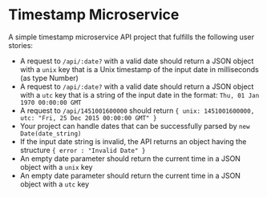 
# Timestamp Microservice

A simple timestamp microservice API project that fulfills the following user stories:

- A request to `/api/:date?` with a valid date should return a JSON object with a `unix` key that is a Unix timestamp of the input date in milliseconds (as type Number)
- A request to `/api/:date?` with a valid date should return a JSON object with a `utc` key that is a string of the input date in the format: `Thu, 01 Jan 1970 00:00:00 GMT`
- A request to `/api/1451001600000` should return `{ unix: 1451001600000, utc: "Fri, 25 Dec 2015 00:00:00 GMT" }`
- Your project can handle dates that can be successfully parsed by `new Date(date_string)`
- If the input date string is invalid, the API returns an object having the structure `{ error : "Invalid Date" }`
- An empty date parameter should return the current time in a JSON object with a `unix` key
- An empty date parameter should return the current time in a JSON object with a `utc` key